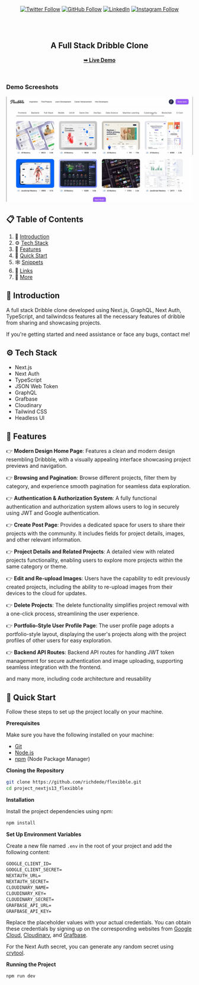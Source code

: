 <div align="center">
  
[![Twitter Follow](https://img.shields.io/twitter/follow/iamt_toby?style=social)](https://twitter.com/intent/follow?screen_name=iamt_toby)
[![GitHub Follow](https://img.shields.io/github/followers/richdede?label=Follow&style=social)](https://github.com/richdede)
[![LinkedIn](https://img.shields.io/badge/LinkedIn-Connect-blue?style=flat-square&logo=linkedin)](https://www.linkedin.com/in/dee-prince-dede-970913217/)
[![Instagram Follow](https://img.shields.io/badge/Instagram-Follow-ff69b4?style=social&logo=instagram)](https://www.instagram.com/iamt_toby/)

  <br />
  <br />

  <h2 align="center">A Full Stack Dribble Clone</h2>

  <a href=""><strong>➥ Live Demo</strong></a>

</div>

<br />

### Demo Screeshots

![Flexibble Desktop Demo](./thumbnail.png "Desktop Demo")

## 📋 <a name="table">Table of Contents</a>

1. 🤖 [Introduction](#introduction)
2. ⚙️ [Tech Stack](#tech-stack)
3. 🔋 [Features](#features)
4. 🤸 [Quick Start](#quick-start)
5. 🕸️ [Snippets](#snippets)
6. 🔗 [Links](#links)
7. 🚀 [More](#more)

## <a name="introduction">🤖 Introduction</a>

A full stack Dribble clone developed using Next.js, GraphQL, Next Auth, TypeScript, and tailwindcss features all the necessary features of dribble from sharing and showcasing projects.

If you're getting started and need assistance or face any bugs, contact me!

## <a name="tech-stack">⚙️ Tech Stack</a>

- Next.js
- Next Auth
- TypeScript
- JSON Web Token
- GraphQL
- Grafbase
- Cloudinary
- Tailwind CSS
- Headless UI

## <a name="features">🔋 Features</a>

👉 **Modern Design Home Page**: Features a clean and modern design resembling Dribbble, with a visually appealing interface showcasing project previews and navigation.

👉 **Browsing and Pagination**: Browse different projects, filter them by category, and experience smooth pagination for seamless data exploration.

👉 **Authentication & Authorization System**: A fully functional authentication and authorization system allows users to log in securely using JWT and Google authentication.

👉 **Create Post Page**: Provides a dedicated space for users to share their projects with the community. It includes fields for project details, images, and other relevant information.

👉 **Project Details and Related Projects**: A detailed view with related projects functionality, enabling users to explore more projects within the same category or theme.

👉 **Edit and Re-upload Images**: Users have the capability to edit previously created projects, including the ability to re-upload images from their devices to the cloud for updates.

👉 **Delete Projects**: The delete functionality simplifies project removal with a one-click process, streamlining the user experience.

👉 **Portfolio-Style User Profile Page**: The user profile page adopts a portfolio-style layout, displaying the user's projects along with the project profiles of other users for easy exploration.

👉 **Backend API Routes**: Backend API routes for handling JWT token management for secure authentication and image uploading, supporting seamless integration with the frontend.

and many more, including code architecture and reusability 

## <a name="quick-start">🤸 Quick Start</a>

Follow these steps to set up the project locally on your machine.

**Prerequisites**

Make sure you have the following installed on your machine:

- [Git](https://git-scm.com/)
- [Node.js](https://nodejs.org/en)
- [npm](https://www.npmjs.com/) (Node Package Manager)

**Cloning the Repository**

```bash
git clone https://github.com/richdede/flexibble.git
cd project_nextjs13_flexibble
```

**Installation**

Install the project dependencies using npm:

```bash
npm install
```

**Set Up Environment Variables**

Create a new file named `.env` in the root of your project and add the following content:

```env
GOOGLE_CLIENT_ID=
GOOGLE_CLIENT_SECRET=
NEXTAUTH_URL=
NEXTAUTH_SECRET=
CLOUDINARY_NAME=
CLOUDINARY_KEY=
CLOUDINARY_SECRET=
GRAFBASE_API_URL=
GRAFBASE_API_KEY=
```

Replace the placeholder values with your actual credentials. You can obtain these credentials by signing up on the corresponding websites from [Google Cloud](https://console.cloud.google.com), [Cloudinary](https://cloudinary.com/), and [Grafbase](https://grafbase.com/).

For the Next Auth secret, you can generate any random secret using [crytool](https://www.cryptool.org/en/cto/openssl).

**Running the Project**

```bash
npm run dev
```

